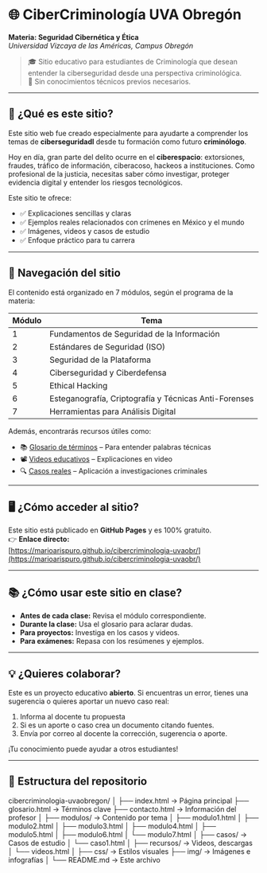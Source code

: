 # 🌐 CiberCriminología UVA Obregón  
**Materia: Seguridad Cibernética y Ética**  
*Universidad Vizcaya de las Américas, Campus Obregón*

> 🎓 Sitio educativo para estudiantes de Criminología que desean entender la ciberseguridad desde una perspectiva criminológica.  
> 🔐 Sin conocimientos técnicos previos necesarios.

---

## 🚀 ¿Qué es este sitio?

Este sitio web fue creado especialmente para ayudarte a comprender los temas de **ciberseguridadl** desde tu formación como futuro **criminólogo**.  

Hoy en día, gran parte del delito ocurre en el **ciberespacio**: extorsiones, fraudes, tráfico de información, ciberacoso, hackeos a instituciones. Como profesional de la justicia, necesitas saber cómo investigar, proteger evidencia digital y entender los riesgos tecnológicos.

Este sitio te ofrece:
- ✅ Explicaciones sencillas y claras
- ✅ Ejemplos reales relacionados con crímenes en México y el mundo
- ✅ Imágenes, videos y casos de estudio
- ✅ Enfoque práctico para tu carrera

---

## 🧭 Navegación del sitio

El contenido está organizado en 7 módulos, según el programa de la materia:

| Módulo | Tema |
|-------|------|
| 1 | Fundamentos de Seguridad de la Información |
| 2 | Estándares de Seguridad (ISO) |
| 3 | Seguridad de la Plataforma |
| 4 | Ciberseguridad y Ciberdefensa |
| 5 | Ethical Hacking |
| 6 | Esteganografía, Criptografía y Técnicas Anti-Forenses |
| 7 | Herramientas para Análisis Digital |

Además, encontrarás recursos útiles como:
- 📚 [Glosario de términos](glosario.html) – Para entender palabras técnicas
- 📽️ [Videos educativos](recursos/videos.html) – Explicaciones en video
- 🔍 [Casos reales](casos/caso1.html) – Aplicación a investigaciones criminales

---

## 🖥️ ¿Cómo acceder al sitio?

Este sitio está publicado en **GitHub Pages** y es 100% gratuito.  
👉 **Enlace directo:**  
[https://marioarispuro.github.io/cibercriminologia-uvaobr/](https://marioarispuro.github.io/cibercriminologia-uvaobr/)


---

## 📚 ¿Cómo usar este sitio en clase?

- **Antes de cada clase:** Revisa el módulo correspondiente.
- **Durante la clase:** Usa el glosario para aclarar dudas.
- **Para proyectos:** Investiga en los casos y videos.
- **Para exámenes:** Repasa con los resúmenes y ejemplos.

---

## 💡 ¿Quieres colaborar?

Este es un proyecto educativo **abierto**. Si encuentras un error, tienes una sugerencia o quieres aportar un nuevo caso real:
1. Informa al docente tu propuesta
2. Si es un aporte o caso crea un documento citando fuentes.
3. Envía por correo al docente la corrección, sugerencia o aporte.

¡Tu conocimiento puede ayudar a otros estudiantes!

---

## 📂 Estructura del repositorio
cibercriminologia-uvaobregon/
│
├── index.html → Página principal
├── glosario.html → Términos clave
├── contacto.html → Información del profesor
│
├── modulos/ → Contenido por tema
│ ├── modulo1.html
│ ├── modulo2.html
│ ├── modulo3.html
│ ├── modulo4.html
│ ├── modulo5.html
│ ├── modulo6.html
│ └── modulo7.html
│
├── casos/ → Casos de estudio
│ └── caso1.html
│
├── recursos/ → Videos, descargas
│ └── videos.html
│
├── css/ → Estilos visuales
├── img/ → Imágenes e infografías
│
└── README.md → Este archivo